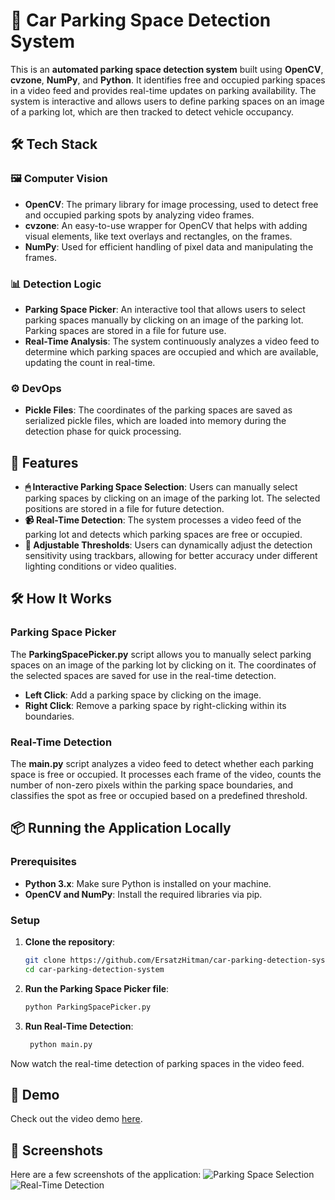 # 🚗 Car Parking Space Detection System
This is an **automated parking space detection system** built using **OpenCV**, **cvzone**, **NumPy**, and **Python**. It identifies free and occupied parking spaces in a video feed and provides real-time updates on parking availability. The system is interactive and allows users to define parking spaces on an image of a parking lot, which are then tracked to detect vehicle occupancy.

## 🛠 Tech Stack
### 🖼 Computer Vision
- **OpenCV**: The primary library for image processing, used to detect free and occupied parking spots by analyzing video frames.
- **cvzone**: An easy-to-use wrapper for OpenCV that helps with adding visual elements, like text overlays and rectangles, on the frames.
- **NumPy**: Used for efficient handling of pixel data and manipulating the frames.

### 📊 Detection Logic
- **Parking Space Picker**: An interactive tool that allows users to select parking spaces manually by clicking on an image of the parking lot. Parking spaces are stored in a file for future use.
- **Real-Time Analysis**: The system continuously analyzes a video feed to determine which parking spaces are occupied and which are available, updating the count in real-time.

### ⚙ DevOps
- **Pickle Files**: The coordinates of the parking spaces are saved as serialized pickle files, which are loaded into memory during the detection phase for quick processing.

## 🚀 Features
- **🖱 Interactive Parking Space Selection**: Users can manually select parking spaces by clicking on an image of the parking lot. The selected positions are stored in a file for future detection.
- **📹 Real-Time Detection**: The system processes a video feed of the parking lot and detects which parking spaces are free or occupied.
- **🔧 Adjustable Thresholds**: Users can dynamically adjust the detection sensitivity using trackbars, allowing for better accuracy under different lighting conditions or video qualities.

## 🛠 How It Works
### Parking Space Picker
The **ParkingSpacePicker.py** script allows you to manually select parking spaces on an image of the parking lot by clicking on it. The coordinates of the selected spaces are saved for use in the real-time detection.
- **Left Click**: Add a parking space by clicking on the image.
- **Right Click**: Remove a parking space by right-clicking within its boundaries.

### Real-Time Detection
The **main.py** script analyzes a video feed to detect whether each parking space is free or occupied. It processes each frame of the video, counts the number of non-zero pixels within the parking space boundaries, and classifies the spot as free or occupied based on a predefined threshold.

## 📦 Running the Application Locally
### Prerequisites
- **Python 3.x**: Make sure Python is installed on your machine.
- **OpenCV and NumPy**: Install the required libraries via pip.

### Setup
1. **Clone the repository**:
   ```bash
   git clone https://github.com/ErsatzHitman/car-parking-detection-system.git
   cd car-parking-detection-system
   ```
2. **Run the Parking Space Picker file**:
    ```bash
    python ParkingSpacePicker.py
    ```
3. **Run Real-Time Detection**:
   ```bash
    python main.py
    ```
Now watch the real-time detection of parking spaces in the video feed.

## 🎥 Demo
Check out the video demo [here](https://drive.google.com/file/d/1ORBdzU42iiSwNFZTy0C6A8OnaHUJIrSx/view?usp=sharing).

## 📸 Screenshots
Here are a few screenshots of the application:
![Parking Space Selection](https://github.com/user-attachments/assets/24bc8701-a5ac-43d2-8d6b-1f9ba3f15591)
![Real-Time Detection](https://github.com/user-attachments/assets/0111d751-323a-4e5d-bcf1-3a007e2c7867)
